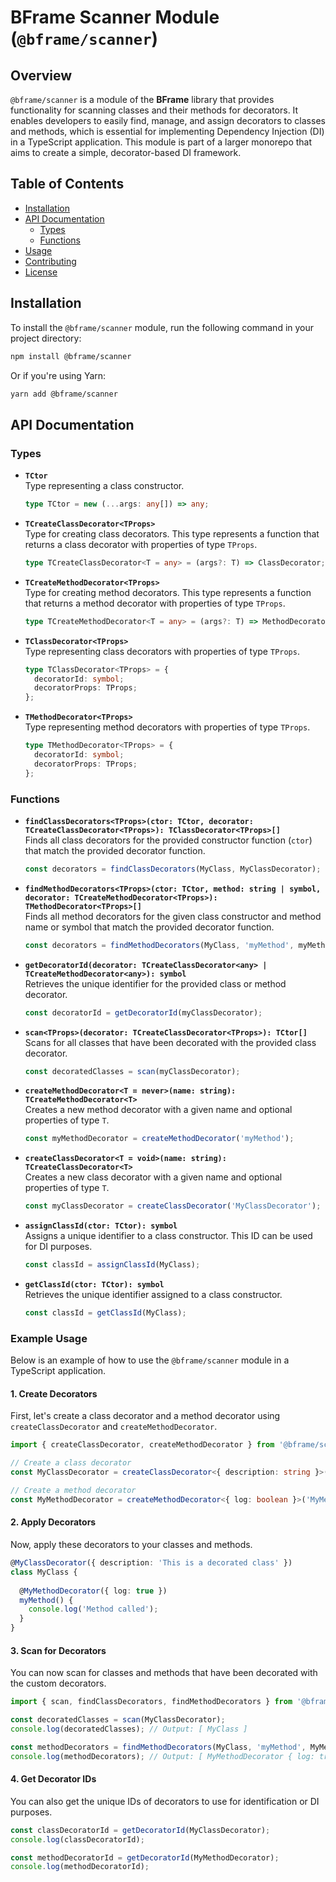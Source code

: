 # BFrame Scanner Module (`@bframe/scanner`)

## Overview

`@bframe/scanner` is a module of the **BFrame** library that provides functionality for scanning classes and their methods for decorators. It enables developers to easily find, manage, and assign decorators to classes and methods, which is essential for implementing Dependency Injection (DI) in a TypeScript application. This module is part of a larger monorepo that aims to create a simple, decorator-based DI framework.

## Table of Contents

- [Installation](#installation)
- [API Documentation](#api-documentation)
    - [Types](#types)
    - [Functions](#functions)
- [Usage](#usage)
- [Contributing](#contributing)
- [License](#license)

## Installation

To install the `@bframe/scanner` module, run the following command in your project directory:

```bash
npm install @bframe/scanner
```

Or if you're using Yarn:

```bash
yarn add @bframe/scanner
```

## API Documentation

### Types

- **`TCtor`**  
  Type representing a class constructor.

    ```typescript
    type TCtor = new (...args: any[]) => any;
    ```

- **`TCreateClassDecorator<TProps>`**  
  Type for creating class decorators. This type represents a function that returns a class decorator with properties of type `TProps`.

    ```typescript
    type TCreateClassDecorator<T = any> = (args?: T) => ClassDecorator;
    ```

- **`TCreateMethodDecorator<TProps>`**  
  Type for creating method decorators. This type represents a function that returns a method decorator with properties of type `TProps`.

    ```typescript
    type TCreateMethodDecorator<T = any> = (args?: T) => MethodDecorator;
    ```

- **`TClassDecorator<TProps>`**  
  Type representing class decorators with properties of type `TProps`.

    ```typescript
    type TClassDecorator<TProps> = {
      decoratorId: symbol;
      decoratorProps: TProps;
    };
    ```

- **`TMethodDecorator<TProps>`**  
  Type representing method decorators with properties of type `TProps`.

    ```typescript
    type TMethodDecorator<TProps> = {
      decoratorId: symbol;
      decoratorProps: TProps;
    };
    ```

### Functions

- **`findClassDecorators<TProps>(ctor: TCtor, decorator: TCreateClassDecorator<TProps>): TClassDecorator<TProps>[]`**  
  Finds all class decorators for the provided constructor function (`ctor`) that match the provided decorator function.

    ```typescript
    const decorators = findClassDecorators(MyClass, MyClassDecorator);
    ```

- **`findMethodDecorators<TProps>(ctor: TCtor, method: string | symbol, decorator: TCreateMethodDecorator<TProps>): TMethodDecorator<TProps>[]`**  
  Finds all method decorators for the given class constructor and method name or symbol that match the provided decorator function.

    ```typescript
    const decorators = findMethodDecorators(MyClass, 'myMethod', myMethodDecorator);
    ```

- **`getDecoratorId(decorator: TCreateClassDecorator<any> | TCreateMethodDecorator<any>): symbol`**  
  Retrieves the unique identifier for the provided class or method decorator.

    ```typescript
    const decoratorId = getDecoratorId(myClassDecorator);
    ```

- **`scan<TProps>(decorator: TCreateClassDecorator<TProps>): TCtor[]`**  
  Scans for all classes that have been decorated with the provided class decorator.

    ```typescript
    const decoratedClasses = scan(myClassDecorator);
    ```

- **`createMethodDecorator<T = never>(name: string): TCreateMethodDecorator<T>`**  
  Creates a new method decorator with a given name and optional properties of type `T`.

    ```typescript
    const myMethodDecorator = createMethodDecorator('myMethod');
    ```

- **`createClassDecorator<T = void>(name: string): TCreateClassDecorator<T>`**  
  Creates a new class decorator with a given name and optional properties of type `T`.

    ```typescript
    const myClassDecorator = createClassDecorator('MyClassDecorator');
    ```

- **`assignClassId(ctor: TCtor): symbol`**  
  Assigns a unique identifier to a class constructor. This ID can be used for DI purposes.

    ```typescript
    const classId = assignClassId(MyClass);
    ```

- **`getClassId(ctor: TCtor): symbol`**  
  Retrieves the unique identifier assigned to a class constructor.

    ```typescript
    const classId = getClassId(MyClass);
    ```

### Example Usage

Below is an example of how to use the `@bframe/scanner` module in a TypeScript application.

#### 1. Create Decorators

First, let's create a class decorator and a method decorator using `createClassDecorator` and `createMethodDecorator`.

```typescript
import { createClassDecorator, createMethodDecorator } from '@bframe/scanner';

// Create a class decorator
const MyClassDecorator = createClassDecorator<{ description: string }>('MyClassDecorator');

// Create a method decorator
const MyMethodDecorator = createMethodDecorator<{ log: boolean }>('MyMethodDecorator');
```

#### 2. Apply Decorators

Now, apply these decorators to your classes and methods.

```typescript
@MyClassDecorator({ description: 'This is a decorated class' })
class MyClass {
  
  @MyMethodDecorator({ log: true })
  myMethod() {
    console.log('Method called');
  }
}
```

#### 3. Scan for Decorators

You can now scan for classes and methods that have been decorated with the custom decorators.

```typescript
import { scan, findClassDecorators, findMethodDecorators } from '@bframe/scanner';

const decoratedClasses = scan(MyClassDecorator);
console.log(decoratedClasses); // Output: [ MyClass ]

const methodDecorators = findMethodDecorators(MyClass, 'myMethod', MyMethodDecorator);
console.log(methodDecorators); // Output: [ MyMethodDecorator { log: true } ]
```

#### 4. Get Decorator IDs

You can also get the unique IDs of decorators to use for identification or DI purposes.

```typescript
const classDecoratorId = getDecoratorId(MyClassDecorator);
console.log(classDecoratorId);

const methodDecoratorId = getDecoratorId(MyMethodDecorator);
console.log(methodDecoratorId);
```
